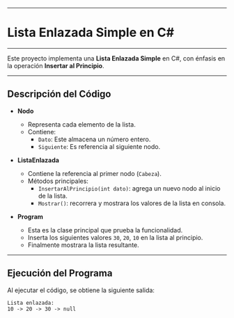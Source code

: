 
---
#  Lista Enlazada Simple en C#
---

Este proyecto implementa una **Lista Enlazada Simple** en C#, con énfasis en la operación **Insertar al Principio**.

---

##  Descripción del Código

- **Nodo**
  - Representa cada elemento de la lista.
  - Contiene:
    - `Dato`: Este almacena un número entero.
    - `Siguiente`: Es referencia al siguiente nodo.

- **ListaEnlazada**
  - Contiene la referencia al primer nodo (`Cabeza`).
  - Métodos principales:
    - `InsertarAlPrincipio(int dato)`: agrega un nuevo nodo al inicio de la lista.
    - `Mostrar()`: recorrera y mostrara los valores de la lista en consola.

- **Program**
  - Esta es la clase principal que prueba la funcionalidad.
  - Inserta los siguientes valores `30`, `20`, `10` en la lista al principio.
  - Finalmente mostrara la lista resultante.

---

##  Ejecución del Programa

Al ejecutar el código, se obtiene la siguiente salida:

```
Lista enlazada:
10 -> 20 -> 30 -> null
```